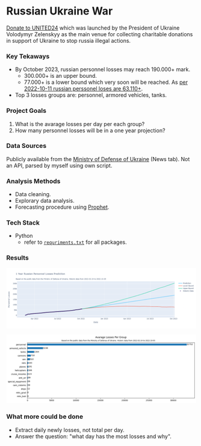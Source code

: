 # Russian Ukraine War

[Donate to UNITED24](https://u24.gov.ua/) which was launched by the President of Ukraine Volodymyr Zelenskyy as the main venue for collecting charitable donations in support of Ukraine to stop russia illegal actions.
### Key Tekaways

- By October 2023, russian personnel losses may reach 190.000+ mark.
  - 300.000+ is an upper bound.
  - 77.000+ is a lower bound which very soon will be reached. As [per 2022-10-11 russian perssonel loses are 63.110+](https://www.mil.gov.ua/en/news/2022/10/11/the-total-combat-losses-of-the-enemy-from-24-02-to-11-10/).
- Top 3 losses groups are: personnel, armored vehicles, tanks.

### Project Goals

1. What is the avarage losses per day per each group?
2. How many personnel losses will be in a one year projection?
### Data Sources

Publicly available from the [Ministry of Defense of Ukraine](https://www.mil.gov.ua/en/) (News tab). Not an API, parsed by myself using own script.
### Analysis Methods

- Data cleaning.
- Explorary data analysis.
- Forecasting procedure using [Prophet](https://github.com/facebook/prophet).
### Tech Stack

- Python
  - refer to [`requriments.txt`](https://github.com/dimitryzub/russo-ukraine-war-prediction-losses/blob/7fe7eec9eee6d5da3eb0f701e9f3ab3883dc0667/requriments.txt) for all packages.

### Results

![avarage-loses-per-group](analysis/viz/1-year-personnel-loses-prediction_plotly.png)

![avarage-loses-per-group](analysis/viz/avarage-loses-per-group.png)

### What more could be done 

- Extract daily newly losses, not total per day.
- Answer the question: "what day has the most losses and why".
